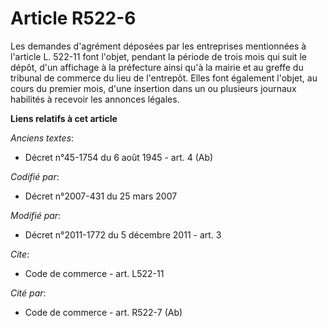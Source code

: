 # Article R522-6

Les demandes d'agrément déposées par les entreprises mentionnées à l'article L. 522-11 font l'objet, pendant la période de
trois mois qui suit le dépôt, d'un affichage à la préfecture ainsi qu'à la mairie et au greffe du tribunal de commerce du
lieu de l'entrepôt. Elles font également l'objet, au cours du premier mois, d'une insertion dans un ou plusieurs journaux
habilités à recevoir les annonces légales.

**Liens relatifs à cet article**

_Anciens textes_:

  - Décret n°45-1754 du 6 août 1945 - art. 4 (Ab)

_Codifié par_:

  - Décret n°2007-431 du 25 mars 2007

_Modifié par_:

  - Décret n°2011-1772 du 5 décembre 2011 - art. 3

_Cite_:

  - Code de commerce - art. L522-11

_Cité par_:

  - Code de commerce - art. R522-7 (Ab)
